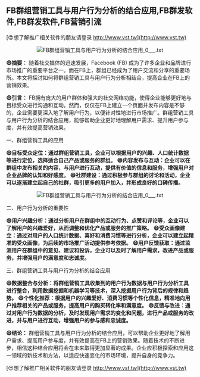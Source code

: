 ## **FB群组营销工具与用户行为分析的结合应用,FB群发软件,FB群发软件,FB营销引流**

[😍想了解推广相关软件的朋友请登录 http://www.vst.tw](http://www.vst.tw)

 <center><img src="https://vst.tw/MP4/tuiguang/png/4.png" alt="FB群组营销工具与用户行为分析的结合应用_0___.txt"></center>

**😄摘要：**
随着社交媒体的迅速发展，Facebook (FB) 成为了许多企业和品牌进行市场推广的重要平台之一。而在FB上，群组已经成为了用户交流和分享的重要场所。本文将探讨如何将群组营销工具与用户行为分析相结合，提高企业在FB上的营销效果。

**😄引言：**
FB拥有庞大的用户群体和强大的社交网络功能，使得企业能够更好地与目标受众进行沟通和互动。然而，仅仅在FB上建立一个页面并发布内容是不够的，企业需要更深入地了解用户行为，以便针对性地进行市场推广。群组营销工具与用户行为分析的结合应用，能够帮助企业更好地理解用户需求、提升用户参与度，并有效提高营销效果。

一、群组营销工具的应用

**😄目标受众定位：通过群组营销工具，企业可以根据用户的兴趣、人口统计数据等进行定位，选择适合自己产品或服务的群组。**
**😄内容发布与互动：企业可以在群组中发布相关的内容，与用户进行互动，提供有价值的信息和服务，增强用户对企业品牌的认知和好感度。**
**😄社群建设：通过积极参与群组的讨论和活动，企业可以逐渐建立起自己的社群，吸引更多的用户加入，并形成良好的口碑传播。**

 <center><img src="https://vst.tw/MP4/tuiguang/png/4.png" alt="FB群组营销工具与用户行为分析的结合应用_0___.txt"></center>

二、用户行为分析的重要性

**😄用户兴趣分析：通过分析用户在群组中的互动行为、点赞和评论等，企业可以了解用户的兴趣爱好，从而调整和优化产品或服务的推广策略。**
**😄受众画像建立：通过对用户的人口统计数据、喜好和消费习惯等进行分析，企业可以建立起精准的受众画像，为后续的市场推广活动提供参考依据。**
**😄用户反馈获取：通过监测用户在群组中的意见、建议和投诉，企业可以及时了解用户需求，改进产品或服务，并增强用户的满意度和忠诚度。**

三、群组营销工具与用户行为分析的结合应用

**😄数据整合与分析：将群组营销工具收集到的用户行为数据与用户行为分析工具进行整合，利用数据挖掘和机器学习等技术，深入挖掘用户行为背后的规律和趋势。**
**😄个性化推荐：根据用户的兴趣爱好、消费习惯等个性化信息，精准地向用户推荐相关的产品或服务，提高用户的购买转化率和满意度。**
**😄反馈与改进：通过对用户行为数据的分析，及时发现用户需求的变化和问题，进行产品或服务的改进，并与用户进行互动，增强用户的参与感和忠诚度。**

**😄结论：**
群组营销工具与用户行为分析的结合应用，可以帮助企业更好地了解用户需求、提高用户参与度，并有效提高在FB上的营销效果。随着技术的不断进步，相信这种结合应用将会在未来取得更加显著的成果。企业应积极探索和应用这一领域的新技术和方法，以适应快速变化的市场环境，提升自身的竞争力。

[😍想了解推广相关软件的朋友请登录 http://www.vst.tw](http://www.vst.tw)



